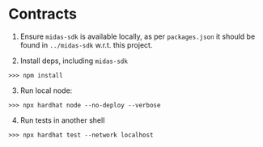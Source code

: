 # Contracts

1. Ensure `midas-sdk` is available locally, as per `packages.json` it should
be found in `../midas-sdk` w.r.t. this project.

2. Install deps, including `midas-sdk`
```shell
>>> npm install
```

3. Run local node:
```shell
>>> npx hardhat node --no-deploy --verbose
```

4. Run tests in another shell
```shell
>>> npx hardhat test --network localhost
```



